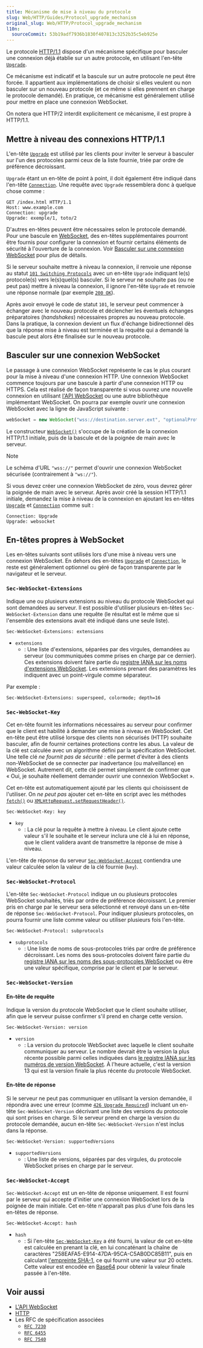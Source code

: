 ```yaml
---
title: Mécanisme de mise à niveau du protocole
slug: Web/HTTP/Guides/Protocol_upgrade_mechanism
original_slug: Web/HTTP/Protocol_upgrade_mechanism
l10n:
  sourceCommit: 53b19adf7936b1830f407813c3252b35c5eb925e
---
```


Le protocole [HTTP/1.1](/fr/docs/Web/HTTP) dispose d'un mécanisme spécifique pour basculer une connexion déjà établie sur un autre protocole, en utilisant l'en-tête [`Upgrade`](/fr/docs/Web/HTTP/Reference/Headers/Upgrade).

Ce mécanisme est indicatif et la bascule sur un autre protocole ne peut être forcée. Il appartient aux implémentations de choisir si elles veulent ou non basculer sur un nouveau protocole (et ce même si elles prennent en charge le protocole demandé). En pratique, ce mécanisme est généralement utilisé pour mettre en place une connexion WebSocket.

On notera que HTTP/2 interdit explicitement ce mécanisme, il est propre à HTTP/1.1.

## Mettre à niveau des connexions HTTP/1.1

L'en-tête [`Upgrade`](/fr/docs/Web/HTTP/Reference/Headers/Upgrade) est utilisé par les clients pour inviter le serveur à basculer sur l'un des protocoles parmi ceux de la liste fournie, triée par ordre de préférence décroissant.

`Upgrade` étant un en-tête de point à point, il doit également être indiqué dans l'en-tête [`Connection`](/fr/docs/Web/HTTP/Reference/Headers/Connection). Une requête avec `Upgrade` ressemblera donc à quelque chose comme&nbsp;:

```http
GET /index.html HTTP/1.1
Host: www.example.com
Connection: upgrade
Upgrade: exemple/1, toto/2
```

D'autres en-têtes peuvent être nécessaires selon le protocole demandé. Pour une bascule en [WebSocket](/fr/docs/Web/API/WebSocket), des en-têtes supplémentaires pourront être fournis pour configurer la connexion et fournir certains éléments de sécurité à l'ouverture de la connexion. Voir [Basculer sur une connexion WebSocket](#basculer_sur_une_connexion_websocket) pour plus de détails.

Si le serveur souhaite mettre à niveau la connexion, il renvoie une réponse au statut [`101 Switching Protocols`](/fr/docs/Web/HTTP/Reference/Status/101) avec un en-tête `Upgrade` indiquant le(s) protocole(s) vers le(s)quel(s) basculer. Si le serveur ne souhaite pas (ou ne peut pas) mettre à niveau la connexion, il ignore l'en-tête `Upgrade` et renvoie une réponse normale (par exemple [`200 OK`](/fr/docs/Web/HTTP/Reference/Status/200)).

Après avoir envoyé le code de statut `101`, le serveur peut commencer à échanger avec le nouveau protocole et déclencher les éventuels échanges préparatoires (<i lang="en">handshakes</i>) nécessaires propres au nouveau protocole. Dans la pratique, la connexion devient un flux d'échange bidirectionnel dès que la réponse mise à niveau est terminée et la requête qui a demandé la bascule peut alors être finalisée sur le nouveau protocole.

## Basculer sur une connexion WebSocket

Le passage à une connexion WebSocket représente le cas le plus courant pour la mise à niveau d'une connexion HTTP. Une connexion WebSocket commence toujours par une bascule à partir d'une connexion HTTP ou HTTPS. Cela est réalisé de façon transparente si vous ouvrez une nouvelle connexion en utilisant [l'API WebSocket](/fr/docs/Web/API/WebSocket) ou une autre bibliothèque implémentant WebSocket. On pourra par exemple ouvrir une connexion WebSocket avec la ligne de JavaScript suivante&nbsp;:

```js
webSocket = new WebSocket("wss://destination.server.ext", "optionalProtocol");
```

Le constructeur [`WebSocket()`](/fr/docs/Web/API/WebSocket/WebSocket) s'occupe de la création de la connexion HTTP/1.1 initiale, puis de la bascule et de la poignée de main avec le serveur.

> [!NOTE]
> Le schéma d'URL `"wss://"` permet d'ouvrir une connexion WebSocket sécurisée (contrairement à `"ws://"`).

Si vous devez créer une connexion WebSocket de zéro, vous devrez gérer la poignée de main avec le serveur. Après avoir créé la session HTTP/1.1 initiale, demandez la mise à niveau de la connexion en ajoutant les en-têtes [`Upgrade`](/fr/docs/Web/HTTP/Reference/Headers/Upgrade) et [`Connection`](/fr/docs/Web/HTTP/Reference/Headers/Connection) comme suit&nbsp;:

```http
Connection: Upgrade
Upgrade: websocket
```

## En-têtes propres à WebSocket

Les en-têtes suivants sont utilisés lors d'une mise à niveau vers une connexion WebSocket. En dehors des en-têtes [`Upgrade`](/fr/docs/Web/HTTP/Reference/Headers/Upgrade) et [`Connection`](/fr/docs/Web/HTTP/Reference/Headers/Connection), le reste est généralement optionnel ou géré de façon transparente par le navigateur et le serveur.

### `Sec-WebSocket-Extensions`

Indique une ou plusieurs extensions au niveau du protocole WebSocket qui sont demandées au serveur. Il est possible d'utiliser plusieurs en-têtes `Sec-WebSocket-Extension` dans une requête (le résultat est le même que si l'ensemble des extensions avait été indiqué dans une seule liste).

```http
Sec-WebSocket-Extensions: extensions
```

- `extensions`
  - : Une liste d'extensions, séparées par des virgules, demandées au serveur (ou communiquées comme prises en charge par ce dernier). Ces extensions doivent faire partie du [registre IANA sur les noms d'extensions WebSocket](https://www.iana.org/assignments/websocket/websocket.xml#extension-name). Les extensions prenant des paramètres les indiquent avec un point-virgule comme séparateur.

Par exemple&nbsp;:

```http
Sec-WebSocket-Extensions: superspeed, colormode; depth=16
```

### `Sec-WebSocket-Key`

Cet en-tête fournit les informations nécessaires au serveur pour confirmer que le client est habilité à demander une mise à niveau en WebSocket. Cet en-tête peut être utilisé lorsque des clients non sécurisés (HTTP) souhaite basculer, afin de fournir certaines protections contre les abus. La valeur de la clé est calculée avec un algorithme défini par la spécification WebSocket. Une telle clé _ne fournit pas de sécurité_&nbsp;: elle permet d'éviter à des clients non-WebSocket de se connecter par inadvertance (ou malveillance) en WebSocket. Autrement dit, cette clé permet simplement de confirmer que «&nbsp;Oui, je souhaite réellement demander ouvrir une connexion WebSocket&nbsp;».

Cet en-tête est automatiquement ajouté par les clients qui choisissent de l'utiliser. On _ne peut pas_ ajouter cet en-tête en script avec les méthodes [`fetch()`](/fr/docs/Web/API/Window/fetch) ou [`XMLHttpRequest.setRequestHeader()`](/fr/docs/Web/API/XMLHttpRequest/setRequestHeader).

```http
Sec-WebSocket-Key: key
```

- `key`
  - : La clé pour la requête à mettre à niveau. Le client ajoute cette valeur s'il le souhaite et le serveur inclura une clé à lui en réponse, que le client validera avant de transmettre la réponse de mise à niveau.

L'en-tête de réponse du serveur [`Sec-WebSocket-Accept`](/fr/docs/Web/HTTP/Headers/Sec-WebSocket-Accept) contiendra une valeur calculée selon la valeur de la clé fournie (`key`).

### `Sec-WebSocket-Protocol`

L'en-tête `Sec-WebSocket-Protocol` indique un ou plusieurs protocoles WebSocket souhaités, triés par ordre de préférence décroissant. Le premier pris en charge par le serveur sera sélectionné et renvoyé dans un en-tête de réponse `Sec-WebSocket-Protocol`. Pour indiquer plusieurs protocoles, on pourra fournir une liste comme valeur ou utiliser plusieurs fois l'en-tête.

```http
Sec-WebSocket-Protocol: subprotocols
```

- `subprotocols`
  - : Une liste de noms de sous-protocoles triés par ordre de préférence décroissant. Les noms des sous-protocoles doivent faire partie du [registre IANA sur les noms des sous-protocoles WebSocket](https://www.iana.org/assignments/websocket/websocket.xml#subprotocol-name) ou être une valeur spécifique, comprise par le client et par le serveur.

### `Sec-WebSocket-Version`

#### En-tête de requête

Indique la version du protocole WebSocket que le client souhaite utiliser, afin que le serveur puisse confirmer s'il prend en charge cette version.

```http
Sec-WebSocket-Version: version
```

- `version`
  - : La version du protocole WebSocket avec laquelle le client souhaite communiquer au serveur. Le nombre devrait être la version la plus récente possible parmi celles indiquées dans [le registre IANA sur les numéros de version WebSocket](https://www.iana.org/assignments/websocket/websocket.xml#version-number). À l'heure actuelle, c'est la version 13 qui est la version finale la plus récente du protocole WebSocket.

#### En-tête de réponse

Si le serveur ne peut pas communiquer en utilisant la version demandée, il répondra avec une erreur (comme [`426 Upgrade Required`](/fr/docs/Web/HTTP/Reference/Status/426)) incluant un en-tête `Sec-WebSocket-Version` décrivant une liste des versions du protocole qui sont prises en charge. Si le serveur prend en charge la version du protocole demandée, aucun en-tête `Sec-WebSocket-Version` n'est inclus dans la réponse.

```http
Sec-WebSocket-Version: supportedVersions
```

- `supportedVersions`
  - : Une liste de versions, séparées par des virgules, du protocole WebSocket prises en charge par le serveur.

### `Sec-WebSocket-Accept`

`Sec-WebSocket-Accept` est un en-tête de réponse uniquement. Il est fourni par le serveur qui accepte d'initier une connexion WebSocket lors de la poignée de main initiale. Cet en-tête n'apparaît pas plus d'une fois dans les en-têtes de réponse.

```http
Sec-WebSocket-Accept: hash
```

- `hash`
  - : Si l'en-tête [`Sec-WebSocket-Key`](/fr/docs/Web/HTTP/Headers/Sec-WebSocket-Key) a été fourni, la valeur de cet en-tête est calculée en prenant la clé, en lui concaténant la chaîne de caractères "258EAFA5-E914-47DA-95CA-C5AB0DC85B11", puis en calculant [l'empreinte SHA-1](https://fr.wikipedia.org/wiki/SHA-1), ce qui fournit une valeur sur 20 octets. Cette valeur est encodée en [Base64](/fr/docs/Glossary/Base64) pour obtenir la valeur finale passée à l'en-tête.

## Voir aussi

- [L'API WebSocket](/fr/docs/Web/API/WebSocket)
- [HTTP](/fr/docs/Web/HTTP)
- Les RFC de spécification associées
  - [`RFC 7230`](https://datatracker.ietf.org/doc/html/rfc7230)
  - [`RFC 6455`](https://datatracker.ietf.org/doc/html/rfc6455)
  - [`RFC 7540`](https://datatracker.ietf.org/doc/html/rfc7540)
